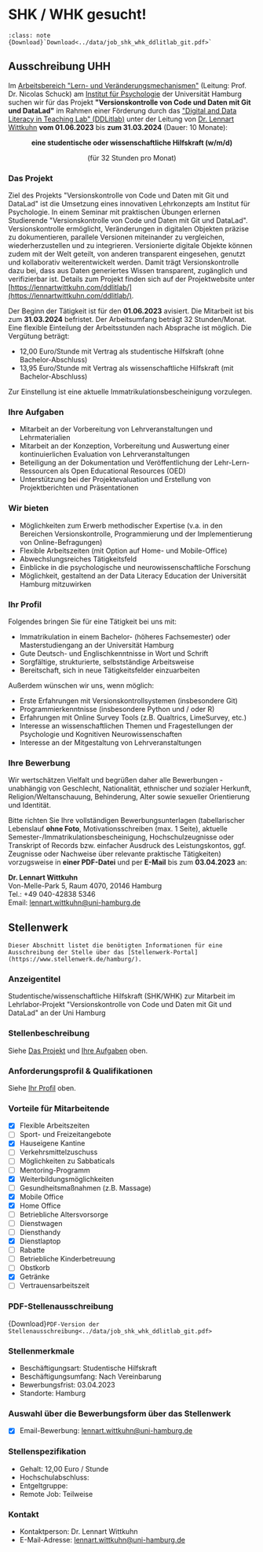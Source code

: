 # SHK / WHK gesucht!

```{admonition} PDF-Version der Stellenausschreibung
:class: note
{Download}`Download<../data/job_shk_whk_ddlitlab_git.pdf>`
```

## Ausschreibung UHH

Im [Arbeitsbereich "Lern- und Veränderungsmechanismen"](https://www.psy.uni-hamburg.de/arbeitsbereiche/lern-und-veraenderungsmechanismen.html) (Leitung: Prof. Dr. Nicolas Schuck) am [Institut für Psychologie](https://www.psy.uni-hamburg.de/) der Universität Hamburg suchen wir für das Projekt **"Versionskontrolle von Code und Daten mit Git und DataLad"** im Rahmen einer Förderung durch das ["Digital and Data Literacy in Teaching Lab" (DDLitlab)](https://www.isa.uni-hamburg.de/ddlitlab/data-literacy-lehrlabor/projektfoerderung.html) unter der Leitung von [Dr. Lennart Wittkuhn](https://lennartwittkuhn.com/) **vom 01.06.2023** bis **zum 31.03.2024** (Dauer: 10 Monate):

<p style="text-align: center;"><b>eine studentische oder wissenschaftliche Hilfskraft (w/m/d)</b></p>
<p style="text-align: center;">(für 32 Stunden pro Monat)</p>

### Das Projekt

Ziel des Projekts "Versionskontrolle von Code und Daten mit Git und DataLad" ist die Umsetzung eines innovativen Lehrkonzepts am Institut für Psychologie.
In einem Seminar mit praktischen Übungen erlernen Studierende "Versionskontrolle von Code und Daten mit Git und DataLad".
Versionskontrolle ermöglicht, Veränderungen in digitalen Objekten präzise zu dokumentieren, parallele Versionen miteinander zu vergleichen, wiederherzustellen und zu integrieren.
Versionierte digitale Objekte können zudem mit der Welt geteilt, von anderen transparent eingesehen, genutzt und kollaborativ weiterentwickelt werden.
Damit trägt Versionskontrolle dazu bei, dass aus Daten generiertes Wissen transparent, zugänglich und verifizierbar ist.
Details zum Projekt finden sich auf der Projektwebsite unter [https://lennartwittkuhn.com/ddlitlab/](https://lennartwittkuhn.com/ddlitlab/).

Der Beginn der Tätigkeit ist für den **01.06.2023** avisiert.
Die Mitarbeit ist bis zum **31.03.2024** befristet.
Der Arbeitsumfang beträgt 32 Stunden/Monat.
Eine flexible Einteilung der Arbeitsstunden nach Absprache ist möglich.
Die Vergütung beträgt:

- 12,00 Euro/Stunde mit Vertrag als studentische Hilfskraft (ohne Bachelor-Abschluss)
- 13,95 Euro/Stunde mit Vertrag als wissenschaftliche Hilfskraft (mit Bachelor-Abschluss)

Zur Einstellung ist eine aktuelle Immatrikulationsbescheinigung vorzulegen.

### Ihre Aufgaben

- Mitarbeit an der Vorbereitung von Lehrveranstaltungen und Lehrmaterialien
- Mitarbeit an der Konzeption, Vorbereitung und Auswertung einer kontinuierlichen Evaluation von Lehrveranstaltungen
- Beteiligung an der Dokumentation und Veröffentlichung der Lehr-Lern-Ressourcen als Open Educational Resources (OED)
- Unterstützung bei der Projektevaluation und Erstellung von Projektberichten und Präsentationen

### Wir bieten

- Möglichkeiten zum Erwerb methodischer Expertise (v.a. in den Bereichen Versionskontrolle, Programmierung und der Implementierung von Online-Befragungen)
- Flexible Arbeitszeiten (mit Option auf Home- und Mobile-Office)
- Abwechslungsreiches Tätigkeitsfeld
- Einblicke in die psychologische und neurowissenschaftliche Forschung
- Möglichkeit, gestaltend an der Data Literacy Education der Universität Hamburg mitzuwirken

### Ihr Profil

Folgendes bringen Sie für eine Tätigkeit bei uns mit:

- Immatrikulation in einem Bachelor- (höheres Fachsemester) oder Masterstudiengang an der Universität Hamburg
- Gute Deutsch- und Englischkenntnisse in Wort und Schrift
- Sorgfältige, strukturierte, selbstständige Arbeitsweise
- Bereitschaft, sich in neue Tätigkeitsfelder einzuarbeiten

Außerdem wünschen wir uns, wenn möglich:

- Erste Erfahrungen mit Versionskontrollsystemen (insbesondere Git)
- Programmierkenntnisse (insbesondere Python und / oder R)
- Erfahrungen mit Online Survey Tools (z.B. Qualtrics, LimeSurvey, etc.)
- Interesse an wissenschaftlichen Themen und Fragestellungen der Psychologie und Kognitiven Neurowissenschaften
- Interesse an der Mitgestaltung von Lehrveranstaltungen

### Ihre Bewerbung

Wir wertschätzen Vielfalt und begrüßen daher alle Bewerbungen - unabhängig von Geschlecht, Nationalität, ethnischer und sozialer Herkunft, Religion/Weltanschauung, Behinderung, Alter sowie sexueller Orientierung und Identität.

Bitte richten Sie Ihre vollständigen Bewerbungsunterlagen (tabellarischer Lebenslauf **ohne Foto**, Motivationsschreiben (max. 1 Seite), aktuelle Semester-/Immatrikulationsbescheinigung, Hochschulzeugnisse oder Transkript of Records bzw. einfacher Ausdruck des Leistungskontos, ggf. Zeugnisse oder Nachweise über relevante praktische Tätigkeiten) vorzugsweise in **einer PDF-Datei** und per **E-Mail** bis zum **03.04.2023** an:

**Dr. Lennart Wittkuhn**</br>
Von-Melle-Park 5, Raum 4070, 20146 Hamburg</br>
Tel.: +49 040-42838 5346</br>
Email: [lennart.wittkuhn@uni-hamburg.de](mailto:lennart.wittkuhn@uni-hamburg.de)

## Stellenwerk

```{note}
Dieser Abschnitt listet die benötigten Informationen für eine Ausschreibung der Stelle über das [Stellenwerk-Portal](https://www.stellenwerk.de/hamburg/).
```

### Anzeigentitel

Studentische/wissenschaftliche Hilfskraft (SHK/WHK) zur Mitarbeit im Lehrlabor-Projekt "Versionskontrolle von Code und Daten mit Git und DataLad" an der Uni Hamburg

### Stellenbeschreibung

Siehe [Das Projekt](#das-projekt) und [Ihre Aufgaben](#ihre-aufgaben) oben.

### Anforderungsprofil & Qualifikationen

Siehe [Ihr Profil](#ihr-profil) oben.

### Vorteile für Mitarbeitende

- [x] Flexible Arbeitszeiten
- [ ] Sport- und Freizeitangebote
- [x] Hauseigene Kantine
- [ ] Verkehrsmittelzuschuss
- [ ] Möglichkeiten zu Sabbaticals
- [ ] Mentoring-Programm
- [x] Weiterbildungsmöglichkeiten
- [ ] Gesundheitsmaßnahmen (z.B. Massage)
- [x] Mobile Office
- [x] Home Office
- [ ] Betriebliche Altersvorsorge
- [ ] Dienstwagen
- [ ] Diensthandy
- [x] Dienstlaptop
- [ ] Rabatte
- [ ] Betriebliche Kinderbetreuung
- [ ] Obstkorb
- [x] Getränke
- [ ] Vertrauensarbeitszeit

### PDF-Stellenausschreibung

{Download}`PDF-Version der Stellenausschreibung<../data/job_shk_whk_ddlitlab_git.pdf>`

### Stellenmerkmale

- Beschäftigungsart: Studentische Hilfskraft
- Beschäftigungsumfang: Nach Vereinbarung
- Bewerbungsfrist: 03.04.2023
- Standorte: Hamburg

### Auswahl über die Bewerbungsform über das Stellenwerk

- [x] Email-Bewerbung: [lennart.wittkuhn@uni-hamburg.de](mailto:lennart.wittkuhn@uni-hamburg.de)

### Stellenspezifikation

- Gehalt: 12,00 Euro / Stunde
- Hochschulabschluss:
- Entgeltgruppe:
- Remote Job: Teilweise

### Kontakt

- Kontaktperson: Dr. Lennart Wittkuhn
- E-Mail-Adresse: [lennart.wittkuhn@uni-hamburg.de](mailto:lennart.wittkuhn@uni-hamburg.de)